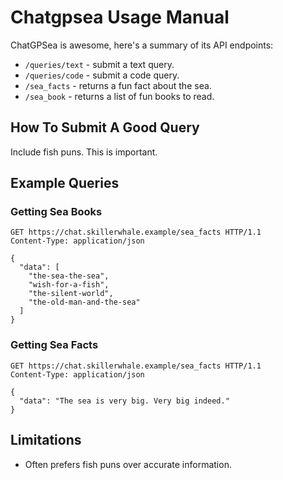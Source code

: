 <!-- README.md -->
# Chatgpsea Usage Manual

ChatGPSea is awesome, here's a summary of its API endpoints:

* `/queries/text` - submit a text query.
* `/queries/code` - submit a code query.
* `/sea_facts` - returns a fun fact about the sea.
* `/sea_book` - returns a list of fun books to read.

## How To Submit A Good Query

Include fish puns. This is important.

## Example Queries

### Getting Sea Books

```http
GET https://chat.skillerwhale.example/sea_facts HTTP/1.1
Content-Type: application/json

{
  "data": [
    "the-sea-the-sea",
    "wish-for-a-fish",
    "the-silent-world",
    "the-old-man-and-the-sea"
  ]
}
```

### Getting Sea Facts


```http
GET https://chat.skillerwhale.example/sea_facts HTTP/1.1
Content-Type: application/json

{
  "data": "The sea is very big. Very big indeed."
}
```

## Limitations

* Often prefers fish puns over accurate information.
